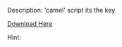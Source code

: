 Description:
'camel' script its the key

<a href="https://drive.google.com/file/d/1T0vPrGpO9mi69rTBEiQ2Emnl0z8pBAVU"> Download Here </a>

Hint:
